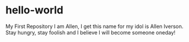# hello-world
My First Repository
I am Allen, I get this name for my idol is Allen Iverson.
Stay hungry, stay foolish and I believe I will become someone oneday!
